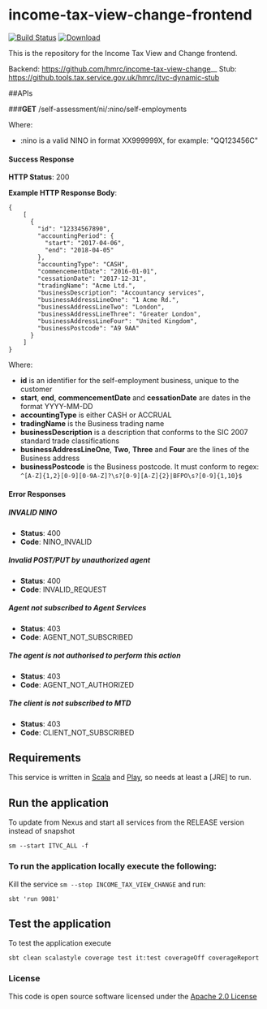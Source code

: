 # income-tax-view-change-frontend

[![Build Status](https://travis-ci.org/hmrc/income-tax-view-change-frontend.svg)](https://travis-ci.org/hmrc/income-tax-view-change-frontend) [ ![Download](https://api.bintray.com/packages/hmrc/releases/income-tax-view-change-frontend/images/download.svg) ](https://bintray.com/hmrc/releases/income-tax-view-change-frontend/_latestVersion)


This is the repository for the Income Tax View and Change frontend.

Backend: https://github.com/hmrc/income-tax-view-change__
Stub: https://github.tools.tax.service.gov.uk/hmrc/itvc-dynamic-stub


##APIs

###**GET** /self-assessment/ni/:nino/self-employments

Where:

* :nino is a valid NINO in format XX999999X, for example: "QQ123456C"

#### Success Response

**HTTP Status**: 200

**Example HTTP Response Body**:
```
{
    [
      {
        "id": "12334567890",
        "accountingPeriod": {
          "start": "2017-04-06",
          "end": "2018-04-05"
        },
        "accountingType": "CASH",
        "commencementDate": "2016-01-01",
        "cessationDate": "2017-12-31",
        "tradingName": "Acme Ltd.",
        "businessDescription": "Accountancy services",
        "businessAddressLineOne": "1 Acme Rd.",
        "businessAddressLineTwo": "London",
        "businessAddressLineThree": "Greater London",
        "businessAddressLineFour": "United Kingdom",
        "businessPostcode": "A9 9AA"
      }
    ]
}
```
Where:
* **id** is an identifier for the self-employment business, unique to the customer
* **start**, **end**, **commencementDate** and **cessationDate** are dates in the format YYYY-MM-DD
* **accountingType** is either CASH or ACCRUAL
* **tradingName** is the Business trading name
* **businessDescription** is a description that conforms to the SIC 2007 standard trade classifications
* **businessAddressLineOne**, **Two**, **Three** and **Four** are the lines of the Business address
* **businessPostcode** is the Business postcode. It must conform to regex: ```^[A-Z]{1,2}[0-9][0-9A-Z]?\s?[0-9][A-Z]{2}|BFPO\s?[0-9]{1,10}$```

#### Error Responses

##### INVALID NINO
* **Status**: 400
* **Code**: NINO_INVALID

##### Invalid POST/PUT by unauthorized agent
* **Status**: 400
* **Code**: INVALID_REQUEST

##### Agent not subscribed to Agent Services
* **Status**: 403
* **Code**: AGENT_NOT_SUBSCRIBED

##### The agent is not authorised to perform this action
* **Status**: 403
* **Code**: AGENT_NOT_AUTHORIZED

##### The client is not subscribed to MTD
* **Status**: 403
* **Code**: CLIENT_NOT_SUBSCRIBED


Requirements
------------

This service is written in [Scala](http://www.scala-lang.org/) and [Play](http://playframework.com/), so needs at least a [JRE] to run.


## Run the application


To update from Nexus and start all services from the RELEASE version instead of snapshot

```
sm --start ITVC_ALL -f
```


### To run the application locally execute the following:

Kill the service ```sm --stop INCOME_TAX_VIEW_CHANGE``` and run:
```
sbt 'run 9081'
```



## Test the application

To test the application execute

```
sbt clean scalastyle coverage test it:test coverageOff coverageReport
```


### License

This code is open source software licensed under the [Apache 2.0 License]("http://www.apache.org/licenses/LICENSE-2.0.html")

